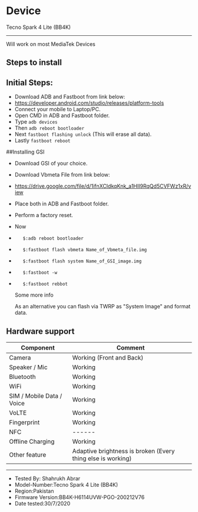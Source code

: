 # Device
Tecno Spark 4 Lite (BB4K)

***
Will work on most MediaTek Devices

## Steps to install

## Initial Steps:
* Download ADB and Fastboot from link below:
* https://developer.android.com/studio/releases/platform-tools
* Connect your mobile to Laptop/PC.
* Open CMD in ADB and Fastboot folder.
* Type `adb devices`
* Then `adb reboot bootloader`
* Next `fastboot flashing unlock` (This will erase all data).
* Lastly `fastboot reboot`

##Installing GSI
* Download GSI of your choice.
* Download Vbmeta File from link below: 
* https://drive.google.com/file/d/1ifnXCIdkqKnk_a1HII9RqQd5CVFWz1xR/view
* Place both in ADB and Fastboot folder.
* Perform a factory reset.
* Now 
*        $:adb reboot bootloader
*        $:fastboot flash vbmeta Name_of_Vbmeta_file.img
*        $:fastboot flash system Name_of_GSI_image.img
*        $:fastboot -w 
*        $:fastboot rebbot
       
     Some more info

    As an alternative you can flash via TWRP as "System Image" and format data.

## Hardware support

| Component                 |      Comment                                              |
|---------------------------|-----------------------------------------------------------|
| Camera                    | Working (Front and Back)                                                    |
| Speaker / Mic             |  Working                                                  |
| Bluetooth                 | Working                                                   |
| WiFi                      | Working                                                   |
| SIM / Mobile Data / Voice | Working                                                   |
| VoLTE                     | Working                                                    |
| Fingerprint               | Working                                                    |
| NFC                       | ------                                                   |
| Offline Charging          | Working                                                   |
| Other feature             | Adaptive brightness is broken (Every thing else is working)                                                    |
---

* Tested By: Shahrukh Abrar
* Model-Number:Tecno Spark 4 Lite (BB4K)
* Region:Pakistan
* Firmware Version:BB4K-H6114UVW-PGO-200212V76
* Date tested:30/7/2020
